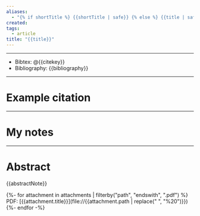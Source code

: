 ```yaml
---
aliases:
  - "{% if shortTitle %} {{shortTitle | safe}} {% else %} {{title | safe}} {% endif %}"
created: 
tags:
  - article
title: "{{title}}"
---
```


---

- Bibtex: @{{citekey}}
- Bibliography: {{bibliography}}

---
# Example citation


---
# My notes


---

# Abstract
{{abstractNote}}

{%- for attachment in attachments | filterby("path", "endswith", ".pdf") %}
PDF: [{{attachment.title}}](file://{{attachment.path | replace(" ", "%20")}})  
{%- endfor -%}